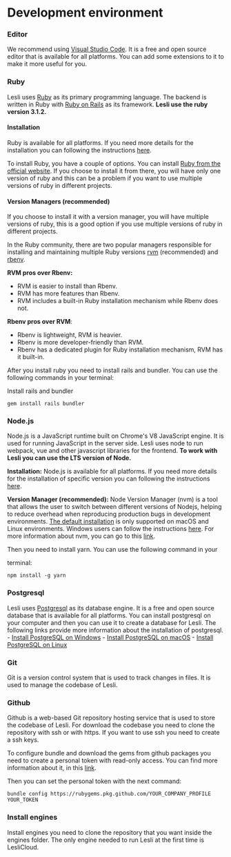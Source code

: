 # Development environment


### Editor
We recommend using [Visual Studio Code](https://code.visualstudio.com/). It is a free and open source editor that is available for all platforms. You can add some extensions to it to make it more useful for you.


### Ruby
Lesli uses [Ruby](https://www.ruby-lang.org/) as its primary programming language. The backend is written in Ruby with [Ruby on Rails](https://rubyonrails.org/) as its framework. **Lesli use the ruby version 3.1.2.**


#### Installation
Ruby is available for all platforms. If you need more details for the installation you can following the instructions [here](https://www.ruby-lang.org/en/documentation/quickstart/).  

To install Ruby, you have a couple of options. You can install [Ruby from the official website](https://www.ruby-lang.org/en/). If you choose to install it from there, you will have only one version of ruby and this can be a problem if you want to use multiple versions of ruby in different projects.  


#### Version Managers (recommended)
If you choose to install it with a version manager, you will have multiple versions of ruby, this is a good option if you use multiple versions of ruby in different projects. 

In the Ruby community, there are two popular managers responsible for installing and maintaining multiple Ruby versions [rvm](https://rvm.io/) (recommended) and [rbenv](https://rbenv.io/).  


__RVM pros over Rbenv:__

* RVM is easier to install than Rbenv.
* RVM has more features than Rbenv.
* RVM includes a built-in Ruby installation mechanism while Rbenv does not.


__Rbenv pros over RVM__:

* Rbenv is lightweight, RVM is heavier.
* Rbenv is more developer-friendly than RVM.
* Rbenv has a dedicated plugin for Ruby installation mechanism, RVM has it built-in.

After you install ruby you need to install rails and bundler. You can use the following commands in your terminal:

Install rails and bundler

```shell
gem install rails bundler
```


### Node.js
Node.js is a JavaScript runtime built on Chrome's V8 JavaScript engine. It is used for running JavaScript in the server side. Lesli uses node to run webpack, vue and other javascript libraries for the frontend. **To work with Lesli you can use the LTS version of Node.**

__Installation:__
Node.js is available for all platforms. If you need more details for the installation of specific version you can following the instructions [here](https://nodejs.org/en/).

__Version Manager (recommended):__
Node Version Manager (nvm) is a tool that allows the user to switch between different versions of Nodejs, helping to reduce overhead when reproducing production bugs in development environments. [The default installation](https://github.com/nvm-sh/nvm) is only supported on macOS and Linux environments. Windows users can follow the instructions [here](https://content.breatheco.de/es/how-to/nvm-install-windows).
For more information about nvm, you can go to this [link](https://github.com/nvm-sh/nvm).

Then you need to install yarn. You can use the following command in your 

terminal:

```shell
npm install -g yarn
```


### Postgresql
Lesli uses [Postgresql](https://www.postgresql.org/) as its database engine. It is a free and open source database that is available for all platforms. You can install postgresql on your computer and then you can use it to create a database for Lesli. The following links provide more information about the installation of postgresql.
    - [Install PostgreSQL on Windows](https://www.postgresqltutorial.com/postgresql-getting-started/install-postgresql/)
    - [Install PostgreSQL on macOS](https://www.postgresqltutorial.com/postgresql-getting-started/install-postgresql-macos/)
    - [Install PostgreSQL on Linux](https://www.postgresqltutorial.com/postgresql-getting-started/install-postgresql-linux/)


### Git
Git is a version control system that is used to track changes in files. It is used to manage the codebase of Lesli.


### Github
Github is a web-based Git repository hosting service that is used to store the codebase of Lesli. For download the codebase you need to clone the repository with ssh or with https. If you want to use ssh you need to create a ssh keys.

To configure bundle and download the gems from github packages you need to create a personal token with read-only access. You can find more information about it, in this [link](https://help.github.com/en/github/authenticating-to-github/creating-a-personal-access-token-for-the-command-line).

Then you can set the personal token with the next command:

```shell
bundle config https://rubygems.pkg.github.com/YOUR_COMPANY_PROFILE YOUR_TOKEN
```


### Install engines
Install engines you need to clone the repository that you want inside the engines folder. The only engine needed to run Lesli at the first time is LesliCloud.
